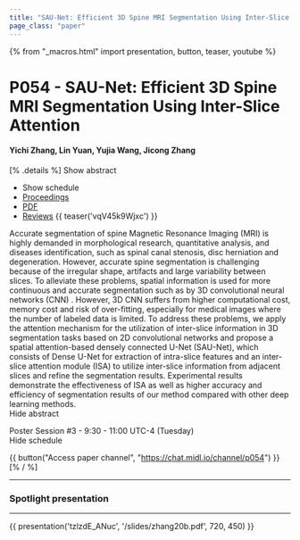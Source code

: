 ```yaml
---
title: "SAU-Net: Efficient 3D Spine MRI Segmentation Using Inter-Slice Attention"
page_class: "paper"
---
```


{% from "_macros.html" import presentation, button, teaser, youtube %}

# P054 - SAU-Net: Efficient 3D Spine MRI Segmentation Using Inter-Slice Attention

#### Yichi Zhang, Lin Yuan, Yujia Wang, Jicong Zhang

[% .details %]
<a class="toggle_visibility" data-selector=".abstract" data-level="3">Show abstract</a>
- <a class="toggle_visibility" data-selector=".schedule" data-level="3">Show schedule</a>
- <a href="http://proceedings.mlr.press/v121/zhang20c.html">Proceedings</a>
- <a href="https://openreview.net/pdf?id=wlszIiXbfS">PDF</a>
- <a href="https://openreview.net/forum?id=wlszIiXbfS">Reviews</a>
{{ teaser('vqV45k9Wjxc') }}

<p>
    <span class="abstract">
        Accurate segmentation of spine Magnetic Resonance Imaging (MRI) is highly demanded in morphological research, quantitative analysis, and diseases identification, such as spinal canal stenosis, disc herniation and degeneration. However, accurate spine segmentation is challenging because of the irregular shape, artifacts and large variability between slices. To alleviate these problems, spatial information is used for more continuous and accurate segmentation such as by 3D convolutional neural networks (CNN) . However, 3D CNN suffers from higher computational cost, memory cost and risk of over-fitting, especially for medical images where the number of labeled data is limited. To address these problems, we apply the attention mechanism for the utilization of inter-slice information in 3D segmentation tasks based on 2D convolutional networks and propose a spatial attention-based densely connected U-Net (SAU-Net), which consists of Dense U-Net for extraction of intra-slice features and an inter-slice attention module (ISA) to utilize inter-slice information from adjacent slices and refine the segmentation results. Experimental results demonstrate the effectiveness of ISA as well as higher accuracy and efficiency of segmentation results of our method compared with other deep learning methods.
        <br>
        <span class="actions"><a class="toggle_visibility" data-level="2">Hide abstract</a></span>
    </span>
</p>

<p>
    <span class="schedule">
        Poster Session #3  - 9:30 - 11:00 UTC-4 (Tuesday)
        <br>
        <span class="actions"><a class="toggle_visibility" data-level="2">Hide schedule</a></span>
    </span>
</p>

{{ button("Access paper channel", "https://chat.midl.io/channel/p054") }}
[% / %]

---


### Spotlight presentation

---

{{ presentation('tzlzdE_ANuc', '/slides/zhang20b.pdf', 720, 450) }}